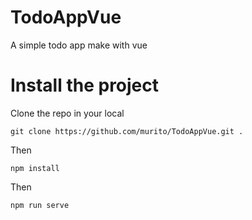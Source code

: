 
# TodoAppVue
A simple todo app make with vue

# Install the project

Clone the repo in your local

`git clone https://github.com/murito/TodoAppVue.git .`

Then 

`npm install`

Then

`npm run serve`
